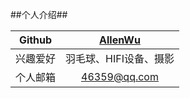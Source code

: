 ##个人介绍##

|Github|[AllenWu](https://github.com/AlanWuu)|
|-----|:----:|
|兴趣爱好|羽毛球、HIFI设备、摄影|
|个人邮箱|46359@qq.com|
